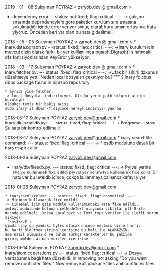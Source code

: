 2019 - 01 - 08 Suleyman POYRAZ < zaryob.dev @ gmail.com >
   * dependency error - -status: not fixed; flag: critical - --:
   -> çalışma sırasında dependencylere göre paketler kurulum sıralamasına sokulmadığı içinde
   error veriyor sonuç olarak kurulumun ortasında hata yiyoruz. Önceden beri var olan bu hata giderilmeli.

2018 - 05 - 05 Suleyman POYRAZ < zaryob.dev @ gmail.com >
    * inary.data.pgraph.py - -status: fixed; flag: critical - --:
    ->inary kurulum için mevcut dizin olarak farklı bir yer kulllanılınca pgraph.Digraph()
    sınıfındaki dfs fonksiyonlarından KeyError yükseliyor.

2018 - 03 - 17 Suleyman POYRAZ < zaryob.dev @ gmail.com >
    * inary.fetcher.py: --- status: fixed; flag: critical - --:
    ->Ufak bir sihirli dokunuş düzeltmeye yetti.
    Neden local dosyaları çekmiyor bu?
    """
    $ inary fc dbus
    dbus package found in binrepo repository

    * ayrıca yine fetcher:
    -> local dosyalar indirilmiyor. Olduğu yerin path bilgisi alınıp kuruluyor
    Oldukça temiz bir bakış açısı
    sudo inary it dbus -f diyince nereye indiriyor yaw bu


2018-03-17 Suleyman POYRAZ <zaryob.dev@gmail.com>
    * inary.db.installdb.py: --- status: fixed; flag: critical ---:
    -> Programcı Hatası
    Şu satır bir kontrol edilmeli:

2018-03-17 Suleyman POYRAZ <zaryob.dev@gmail.com>
    * inary searchfile command: --- status: fixed; flag: critical ---:
    -> filesdb modulune dayalı bir hata tespit edildi.


2018-01-26 Suleyman POYRAZ <zaryob.dev@gmail.com>
  * inary/db/filesdb.py: --- status: fixed; flag: critical ---:
    -> Pylvel yerine shelve kullanarak fixe edildi
    plyvel yerine shelve kullanarak fixe edildi
    Bir hata var bu leveldb içinde, çokça kullanmaya çalışınca kafayı yiyor



2018-01-26 Suleyman POYRAZ <zaryob.dev@gmail.com>

    * inary/sxml/xmlext --- status: fixed; flag: cosmetical ---:
    -> Minidom kullanarak fixe edildi
    -> Ciksemel için gzip modulu kullanımındaki hata fixe edildi.
    xmlext modulunde bulunan getNodeText olayinda ciktilar utf-8 ile
    decode edilmeli. Yoksa Localtext ve Text type veriler ile ilgili sorun
    cıkıyor
     '\xc3\xb6':
    şimdi olay şu yandaki bytes olarak encode edilmiş bir ö harfi.
    bu harfi öldürsen string içerisine bu hali ile ALAMAZSIN.
    ama nasil olmuşsa ö ve bütün Türkçe karakterler bu şekilde
    girmiş xmlden alinan veriler içerisine


2018-01-14 Suleyman POYRAZ <zaryob.dev@gmail.com>
    * inary/atomicoperations.py --- status: fixed flag: critical ---
    -> Dosya veritabanına bağlı hata düzeltildi.
    In removing not asking "Do you want remove conflicted files "
    Now remove all package files and conflicted files

